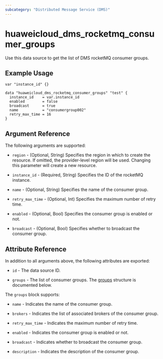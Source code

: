 ```yaml
---
subcategory: "Distributed Message Service (DMS)"
---
```


# huaweicloud_dms_rocketmq_consumer_groups

Use this data source to get the list of DMS rocketMQ consumer groups.

## Example Usage

```hcl
var "instance_id" {}

data "huaweicloud_dms_rocketmq_consumer_groups" "test" {
  instance_id    = var.instance_id
  enabled        = false
  broadcast      = true
  name           = "consumergroup002"
  retry_max_time = 16
}
```

## Argument Reference

The following arguments are supported:

* `region` - (Optional, String) Specifies the region in which to create the resource.
  If omitted, the provider-level region will be used. Changing this parameter will create a new resource.

* `instance_id` - (Required, String) Specifies the ID of the rocketMQ instance.

* `name` - (Optional, String) Specifies the name of the consumer group.

* `retry_max_time` - (Optional, Int) Specifies the maximum number of retry time.

* `enabled` - (Optional, Bool) Specifies the consumer group is enabled or not.

* `broadcast` - (Optional, Bool) Specifies whether to broadcast the consumer group.

## Attribute Reference

In addition to all arguments above, the following attributes are exported:

* `id` - The data source ID.

* `groups` - The list of consumer groups.
  The [groups](#DMS_rockermq_consumer_groups) structure is documented below.

<a name="DMS_rockermq_consumer_groups"></a>
The `groups` block supports:

* `name` - Indicates the name of the consumer group.

* `brokers` - Indicates the list of associated brokers of the consumer group.

* `retry_max_time` - Indicates the maximum number of retry time.

* `enabled` - Indicates the consumer group is enabled or not.

* `broadcast` - Indicates whether to broadcast the consumer group.

* `description` - Indicates the description of the consumer group.
